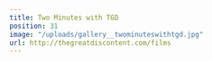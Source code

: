 ```yaml
---
title: Two Minutes with TGD
position: 31
image: "/uploads/gallery__twominuteswithtgd.jpg"
url: http://thegreatdiscontent.com/films
---
```


